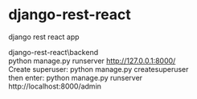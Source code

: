 # django-rest-react
django rest react app

django-rest-react\backend <br/>
python manage.py runserver
http://127.0.0.1:8000/ <br/>
Create superuser: python manage.py createsuperuser <br/>
then enter: 
python manage.py runserver <br/>
http://localhost:8000/admin
